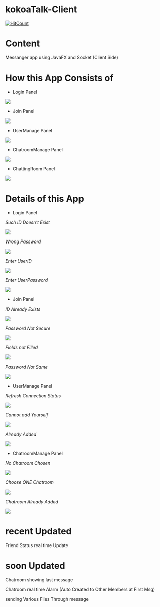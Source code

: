 # kokoaTalk-Client 
[![HitCount](http://hits.dwyl.io/wschoi8640/kokoaTalk-Client.svg)](http://hits.dwyl.io/wschoi8640/kokoaTalk-Client)

# Content

Messanger app using JavaFX and Socket (Client Side)

# How this App Consists of

* Login Panel

<img src="./images/loginPanel.gif">

* Join Panel

<img src="./images/joinPanel.gif">

* UserManage Panel

<img src="./images/userManagePanel.gif">

* ChatroomManage Panel

<img src="./images/chatroomManagePanel.gif">

* ChattingRoom Panel

<img src="./images/chattingroomPanel.gif">

# Details of this App

* Login Panel

*Such ID Doesn't Exist*

<img src="./images/loginPanelErr1.gif">

*Wrong Password*

<img src="./images/loginPanelErr2.gif">

*Enter UserID*

<img src="./images/loginPanelErr3.gif">

*Enter UserPassword*

<img src="./images/loginPanelErr4.gif">

* Join Panel

*ID Already Exists*

<img src="./images/joinPanelErr1.gif">

*Password Not Secure*

<img src="./images/joinPanelErr2.gif">

*Fields not Filled*

<img src="./images/joinPanelErr3.gif">

*Password Not Same*

<img src="./images/joinPanelErr4.gif">

* UserManage Panel

*Refresh Connection Status*

<img src="./images/userManagePanelFeature1.gif">

*Cannot add Yourself*

<img src="./images/userManagePanelFeature2.gif">

*Already Added*

<img src="./images/userManagePanelFeature3.gif">

* ChatroomManage Panel

*No Chatroom Chosen*

<img src="./images/chatroomManagePanelFeature1.gif">

*Choose ONE Chatroom*

<img src="./images/chatroomManagePanelFeature2.gif">

*Chatroom Already Added*

<img src="./images/chatroomManagePanelFeature3.gif">

# recent Updated

Friend Status real time Update

# soon Updated 

Chatroom showing last message

Chatroom real time Alarm (Auto Created to Other Members at First Msg)

sending Various Files Through message
